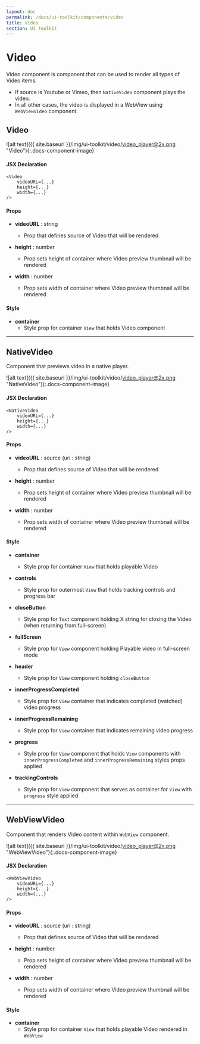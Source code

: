 ```yaml
---
layout: doc
permalink: /docs/ui-toolkit/components/video
title: Video
section: UI toolkit
---
```


# Video

Video component is component that can be used to render all types of Video items.  
- If source is Youtube or Vimeo, then `NativeVideo` component plays the video.  
- In all other cases, the video is displayed in a WebView using `WebViewVideo` component.  

## Video
![alt text]({{ site.baseurl }}/img/ui-toolkit/video/video_player@2x.png "Video"){:.docs-component-image}

#### JSX Declaration
```JSX
<Video
    videoURL={...}
    height={...}
    width={...}
/>
```

#### Props

* **videoURL**  : string
  - Prop that defines source of Video that will be rendered

* **height** : number
  - Prop sets height of container where Video preview thumbnail will be rendered
 
   
* **width** : number
  - Prop sets width of container where Video preview thumbnail will be rendered


#### Style

* **container**
  - Style prop for container `View` that holds Video component
  
---
  
## NativeVideo

Component that previews video in a native player.

![alt text]({{ site.baseurl }}/img/ui-toolkit/video/video_player@2x.png "NativeVideo"){:.docs-component-image}

#### JSX Declaration
```JSX
<NativeVideo
    videoURL={...}
    height={...}
    width={...}
/>
```

#### Props

* **videoURL**  : source (uri : string)
  - Prop that defines source of Video that will be rendered

* **height** : number
  - Prop sets height of container where Video preview thumbnail will be rendered
 
* **width** : number
  - Prop sets width of container where Video preview thumbnail will be rendered

#### Style

* **container**
  - Style prop for container `View` that holds playable Video 

* **controls**
  - Style prop for outermost `View` that holds tracking controls and progress bar
  
* **closeButton**
  - Style prop for `Text` component holding X string for closing the Video (when returning from full-screen)

* **fullScreen**
  - Style prop for `View` component holding Playable video in full-screen mode
  
* **header**
  - Style prop for `View` component holding `closeButton`

* **innerProgressCompleted**
  - Style prop for `View` container that indicates completed (watched) video progress 

* **innerProgressRemaining**
  - Style prop for `View` container that indicates remaining video progress 

* **progress**
  - Style prop for `View` component that holds `View` components with `innerProgressCompleted` and `innerProgressRemaining` styles props applied

* **trackingControls**
  - Style prop for `View` component that serves as container for `View` with `progress` style applied    
  
---   

## WebViewVideo  

Component that renders Video content within `WebView` component.

![alt text]({{ site.baseurl }}/img/ui-toolkit/video/video_player@2x.png "WebViewVideo"){:.docs-component-image}

#### JSX Declaration
```JSX
<WebViewVideo
    videoURL={...}
    height={...}
    width={...}
/>
```

#### Props

* **videoURL**  : source (uri : string)
  - Prop that defines source of Video that will be rendered

* **height** : number
  - Prop sets height of container where Video preview thumbnail will be rendered
   
* **width** : number
  - Prop sets width of container where Video preview thumbnail will be rendered  

#### Style

* **container**
  - Style prop for container `View` that holds playable Video rendered in `WebView`
